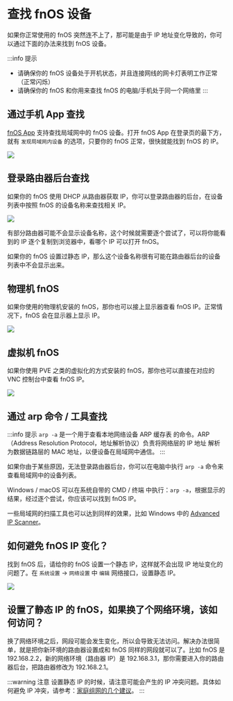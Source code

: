 # 查找 fnOS 设备

如果你正常使用的 fnOS 突然连不上了，那可能是由于 IP 地址变化导致的，你可以通过下面的办法来找到 fnOS 设备。

:::info 提示
- 请确保你的 fnOS 设备处于开机状态，并且连接网线的网卡灯表明工作正常（正常闪烁）
- 请确保你的 fnOS 和你用来查找 fnOS 的电脑/手机处于同一个网络里
:::

## 通过手机 App 查找

[fnOS App](https://www.fnnas.com/download) 支持查找局域网中的 fnOS 设备。打开 fnOS App 在登录页的最下方，就有 `发现局域网内设备` 的选项，只要你的 fnOS 正常，很快就能找到 fnOS 的 IP。

![](https://img.slarker.me/wiki/Screenshot_2025-02-04-18-02-51-562_com.trim.app-edit.webp)

## 登录路由器后台查找

如果你的 fnOS 使用 DHCP 从路由器获取 IP，你可以登录路由器的后台，在设备列表中按照 fnOS 的设备名称来查找相关 IP。

![](https://img.slarker.me/wiki/20240829004109.webp)

有部分路由器可能不会显示设备名称，这个时候就需要逐个尝试了，可以将你能看到的 IP 逐个复制到浏览器中，看哪个 IP 可以打开 fnOS。

如果你的 fnOS 设置过静态 IP，那么这个设备名称很有可能在路由器后台的设备列表中不会显示出来。

## 物理机 fnOS

如果你使用的物理机安装的 fnOS，那你也可以接上显示器查看 fnOS IP。正常情况下，fnOS 会在显示器上显示 IP。

![](https://img.slarker.me/wiki/20250204181312648.webp)

## 虚拟机 fnOS

如果你使用 PVE 之类的虚拟化的方式安装的 fnOS，那你也可以直接在对应的 VNC 控制台中查看 fnOS IP。

![](https://img.slarker.me/wiki/20250204181255017.webp)

## 通过 arp 命令 / 工具查找

:::info 提示
`arp -a` 是一个用于查看本地网络设备 ARP 缓存表 的命令。ARP（Address Resolution Protocol，地址解析协议）负责将网络层的 IP 地址 解析为数据链路层的 MAC 地址，以便设备在局域网中通信。
:::

如果你由于某些原因，无法登录路由器后台，你可以在电脑中执行 `arp -a` 命令来查看局域网中的设备列表。

Windows / macOS 可以在系统自带的 CMD / 终端 中执行：`arp -a`，根据显示的结果，经过逐个尝试，你应该可以找到 fnOS IP。

一些局域网的扫描工具也可以达到同样的效果，比如 Windows 中的 [Advanced IP Scanner](https://www.advanced-ip-scanner.com/cn/)。

## 如何避免 fnOS IP 变化？

找到 fnOS 后，请给你的 fnOS 设置一个静态 IP，这样就不会出现 IP 地址变化的问题了。在 `系统设置` -> `网络设置` 中 `编辑` 网络接口，设置静态 IP。

![](https://img.slarker.me/wiki/20250204201432219.webp)

## 设置了静态 IP 的 fnOS，如果换了个网络环境，该如何访问？

换了网络环境之后，网段可能会发生变化，所以会导致无法访问。解决办法很简单，就是把你新环境的路由器设置成和 fnOS 同样的网段就可以了。比如 fnOS 是 192.168.2.2，新的网络环境（路由器 IP）是 192.168.3.1，那你需要进入你的路由器后台，把路由器修改为 192.168.2.1。

:::warning 注意
设置静态 IP 的时候，请注意可能会产生的 IP 冲突问题。具体如何避免 IP 冲突，请参考：[家庭组网的几个建议](/basic/network.md)。
:::
